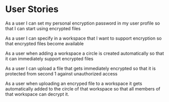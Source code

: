 # User Stories


As a user
I can set my personal encryption password in my user profile
so that I can start using encrypted files

As a user 
I can specify in a workspace that I want to support encryption
so that encrypted files become available

As a user 
when adding a workspace 
a circle is created automatically
so that it can immediately support encrypted files

As a user
I can upload a file that gets immediately encrypted
so that it is protected from second 1 against unauthorized access

As a user
when uploading an encryped file to a workspace
it gets automatically added to the circle of that workspace
so that all members of that workspace can decrypt it.
